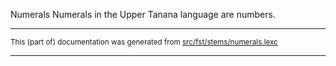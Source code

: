 Numerals
Numerals in the Upper Tanana language are numbers.

* * *

<small>This (part of) documentation was generated from [src/fst/stems/numerals.lexc](https://github.com/giellalt/lang-tau/blob/main/src/fst/stems/numerals.lexc)</small>

---

